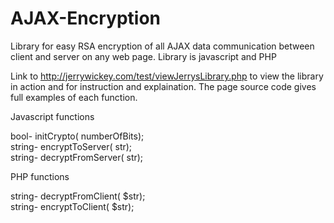 AJAX-Encryption
===============
Library for easy RSA encryption of all AJAX data communication between client and server on any web page.  Library is javascript and PHP

Link to http://jerrywickey.com/test/viewJerrysLibrary.php to view the library in action and for instruction and explaination.  The page source code gives full examples of each function.

Javascript functions

bool-   initCrypto( numberOfBits);  
string- encryptToServer( str);  
string- decryptFromServer( str);

PHP functions

string- decryptFromClient( $str);  
string- encryptToClient( $str); 
